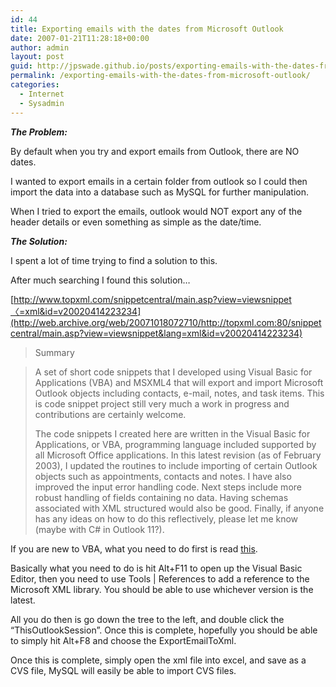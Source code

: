 ```yaml
---
id: 44
title: Exporting emails with the dates from Microsoft Outlook
date: 2007-01-21T11:28:18+00:00
author: admin
layout: post
guid: http://jpswade.github.io/posts/exporting-emails-with-the-dates-from-microsoft-outlook
permalink: /exporting-emails-with-the-dates-from-microsoft-outlook/
categories:
  - Internet
  - Sysadmin
---
```

<p class="lead">
  <em><strong>The Problem:</strong></em>
</p>

By default when you try and export emails from Outlook, there are NO dates.

I wanted to export emails in a certain folder from outlook so I could then import the data into a database such as MySQL for further manipulation.

When I tried to export the emails, outlook would NOT export any of the header details or even something as simple as the date/time.

_**<!--more-->The Solution:**_

I spent a lot of time trying to find a solution to this.

After much searching I found this solution&#8230;

[http://www.topxml.com/snippetcentral/main.asp?view=viewsnippet〈=xml&id=v20020414223234](http://web.archive.org/web/20071018072710/http://topxml.com:80/snippetcentral/main.asp?view=viewsnippet&lang=xml&id=v20020414223234)

> Summary
  
> A set of short code snippets that I developed using Visual Basic for Applications (VBA) and MSXML4 that will export and import Microsoft Outlook objects including contacts, e-mail, notes, and task items. This is code snippet project still very much a work in progress and contributions are certainly welcome.
> 
> The code snippets I created here are written in the Visual Basic for Applications, or VBA, programming language included supported by all Microsoft Office applications. In this latest revision (as of February 2003), I updated the routines to include importing of certain Outlook objects such as appointments, contacts and notes. I have also improved the input error handling code. Next steps include more robust handling of fields containing no data. Having schemas associated with XML structured would also be good. Finally, if anyone has any ideas on how to do this reflectively, please let me know (maybe with C# in Outlook 11?).

If you are new to VBA, what you need to do first is read [this](http://www.outlookcode.com/d/vb.htm).

Basically what you need to do is hit Alt+F11 to open up the Visual Basic Editor, then you need to use Tools | References to add a reference to the Microsoft XML library. You should be able to use whichever version is the latest.

All you do then is go down the tree to the left, and double click the &#8220;ThisOutlookSession&#8221;. Once this is complete, hopefully you should be able to simply hit Alt+F8 and choose the ExportEmailToXml.

Once this is complete, simply open the xml file into excel, and save as a CVS file, MySQL will easily be able to import CVS files.